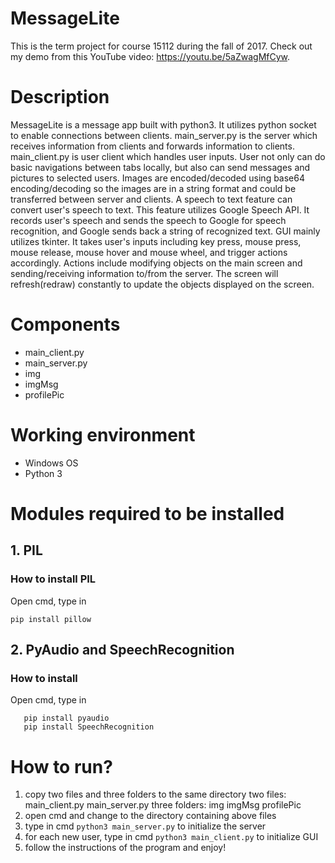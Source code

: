 # MessageLite
This is the term project for course 15112 during the fall of 2017. Check out my demo from this YouTube video: https://youtu.be/5aZwagMfCyw.

# Description
MessageLite is a message app built with python3. It utilizes python socket to enable connections between clients. main_server.py is the server which receives information from clients and forwards information to clients. main_client.py is user client which handles user inputs. User not only can do basic navigations between tabs locally, but also can send messages and pictures to selected users. Images are encoded/decoded using base64 encoding/decoding so the images are in a string format and could be transferred between server and clients. A speech to text feature can convert user's speech to text. This feature utilizes Google Speech API. It records user's speech and sends the speech to Google for speech recognition, and Google sends back a string of recognized text. GUI mainly utilizes tkinter. It takes user's inputs including key press, mouse press, mouse release, mouse hover and mouse wheel, and trigger actions accordingly. Actions include modifying objects on the main screen and sending/receiving information to/from the server. The screen will refresh(redraw) constantly to update the objects displayed on the screen. 

# Components
- main_client.py
- main_server.py
- img
- imgMsg
- profilePic

# Working environment
- Windows OS
- Python 3

# Modules required to be installed
## 1. PIL

### How to install PIL
  Open cmd, type in 
  ```
  pip install pillow
  ```
## 2. PyAudio and SpeechRecognition
### How to install 
  Open cmd, type in 
  ```
     pip install pyaudio
     pip install SpeechRecognition
  ```

# How to run?
1. copy two files and three folders to the same directory
two files: main_client.py main_server.py
three folders: img imgMsg profilePic
2. open cmd and change to the directory containing above files 
3. type in cmd ```python3 main_server.py``` to initialize the server 
4. for each new user, type in cmd ```python3 main_client.py``` to initialize GUI 
5. follow the instructions of the program and enjoy!


